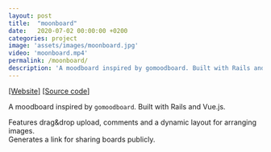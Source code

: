 ```yaml
---
layout: post
title:  "moonboard"
date:   2020-07-02 00:00:00 +0200
categories: project
image: 'assets/images/moonboard.jpg'
video: 'moonboard.mp4'
permalink: /moonboard/
description: 'A moodboard inspired by gomoodboard. Built with Rails and Vue.js. Features drag&drop upload, comments and a dynamic layout for arranging images. Generates a link for sharing boards publicly.'
---
```


[[Website]](https://moonboardapp.herokuapp.com/)
[[Source code]](https://github.com/emilosman/moonboard)

A moodboard inspired by `gomoodboard`.
Built with Rails and Vue.js.

Features drag&drop upload, comments and a dynamic layout for arranging images.  
Generates a link for sharing boards publicly.
